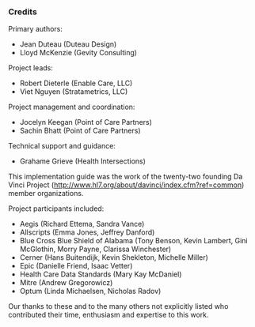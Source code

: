 ### Credits
Primary authors:

* Jean Duteau (Duteau Design)
* Lloyd McKenzie (Gevity Consulting)

Project leads:

* Robert Dieterle (Enable Care, LLC)
* Viet Nguyen (Stratametrics, LLC)

Project management and coordination:
* Jocelyn Keegan (Point of Care Partners)
* Sachin Bhatt (Point of Care Partners)

Technical support and guidance:
* Grahame Grieve (Health Intersections)

This implementation guide was the work of the twenty-two founding Da Vinci Project (http://www.hl7.org/about/davinci/index.cfm?ref=common) member organizations.

Project participants included:
<!-- TODO: update this -->
* Aegis (Richard Ettema, Sandra Vance)
* Allscripts (Emma Jones, Jeffrey Danford)
* Blue Cross Blue Shield of Alabama (Tony Benson, Kevin Lambert, Gini McGlothin, Morry Payne, Clarissa Winchester)
* Cerner (Hans Buitendijk, Kevin Shekleton, Michelle Miller)
* Epic (Danielle Friend, Isaac Vetter)
* Health Care Data Standards (Mary Kay McDaniel)
* Mitre (Andrew Gregorowicz)
* Optum (Linda Michaelsen, Nicholas Radov)

Our thanks to these and to the many others not explicitly listed who contributed their time, enthusiasm and expertise to this work.